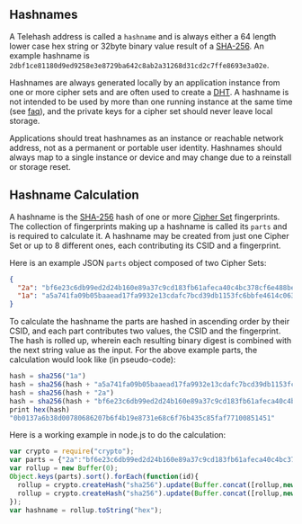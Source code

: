 ## Hashnames

A Telehash address is called a `hashname` and is always either a 64 length lower case hex string or 32byte binary value result of a [SHA-256](http://en.wikipedia.org/wiki/SHA-2).  An example hashname is `2dbf1ce81180d9ed9258e3e8729ba642c8ab2a31268d31cd2c7ffe8693e3a02e`.

Hashnames are always generated locally by an application instance from one or more cipher sets and are often used to create a [DHT](dht.md).  A hashname is not intended to be used by more than one running instance at the same time (see [faq](faq.md#simultaneous)), and the private keys for a cipher set should never leave local storage.

Applications should treat hashnames as an instance or reachable network address, not as a permanent or portable user identity.  Hashnames should always map to a single instance or device and may change due to a reinstall or storage reset.

## Hashname Calculation

A hashname is the [SHA-256](http://en.wikipedia.org/wiki/SHA-2) hash of one or more [Cipher Set](cipher_sets.md) fingerprints.  The collection of fingerprints making up a hashname is called its `parts` and is required to calculate it.  A hashname may be created from just one Cipher Set or up to 8 different ones, each contributing its CSID and a fingerprint.

Here is an example JSON `parts` object composed of two Cipher Sets:

```json
{
  "2a": "bf6e23c6db99ed2d24b160e89a37c9cd183fb61afeca40c4bc378cf6e488bebe",
  "1a": "a5a741fa09b05baaead17fa9932e13cdafc7bcd39db1153fc6bbfe4614c063f3"
}
```

To calculate the hashname the parts are hashed in ascending order by their CSID, and each part contributes two values, the CSID and the fingerprint. The hash is rolled up, wherein each resulting binary digest is combined with the next string value as the input. For the above example parts, the calculation would look like (in pseudo-code):

```js
hash = sha256("1a")
hash = sha256(hash + "a5a741fa09b05baaead17fa9932e13cdafc7bcd39db1153fc6bbfe4614c063f3")
hash = sha256(hash + "2a")
hash = sha256(hash + "bf6e23c6db99ed2d24b160e89a37c9cd183fb61afeca40c4bc378cf6e488bebe")
print hex(hash)
"0b0137a6b38d00780686207b6f4b19e8731e68c6f76b435c85faf77100851451"
```

Here is a working example in node.js to do the calculation:

```js
var crypto = require("crypto");
var parts = {"2a":"bf6e23c6db99ed2d24b160e89a37c9cd183fb61afeca40c4bc378cf6e488bebe","1a":"a5a741fa09b05baaead17fa9932e13cdafc7bcd39db1153fc6bbfe4614c063f3"};
var rollup = new Buffer(0);
Object.keys(parts).sort().forEach(function(id){
  rollup = crypto.createHash("sha256").update(Buffer.concat([rollup,new Buffer(id)])).digest();
  rollup = crypto.createHash("sha256").update(Buffer.concat([rollup,new Buffer(parts[id])])).digest();
});
var hashname = rollup.toString("hex");
```
